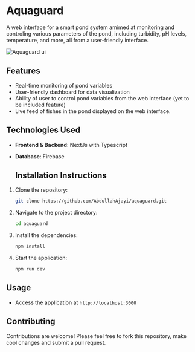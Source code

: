 # Aquaguard
A web interface for a smart pond system amimed at monitoring and controling various parameters of the pond, including turbidity, pH levels, temperature, and more, all from a user-friendly interface.

![Aquaguard ui](https://media.licdn.com/dms/image/v2/D4D22AQED2TIfr6vQtA/feedshare-shrink_1280/feedshare-shrink_1280/0/1728744063932?e=1732752000&v=beta&t=1ne3vPo3NcVhiFHYpmrYnovbvwM0i_fy9qvA70qW85Q)

## Features
- Real-time monitoring of pond variables
- User-friendly dashboard for data visualization
- Ability of user to control pond variables from the web interface (yet to be included feature)
- Live feed of fishes in the pond displayed on the web interface.

## Technologies Used
- **Frontend & Backend**: NextJs with Typescript
- **Database**: Firebase

  ## Installation Instructions
1. Clone the repository:
   ```bash
   git clone https://github.com/AbdullahAjayi/aquaguard.git
   ```
2. Navigate to the project directory:
   ```bash
   cd aquaguard
   ```
3. Install the dependencies:
   ```bash
   npm install
   ```
4. Start the application:
   ```bash
   npm run dev
   ```

## Usage
- Access the application at `http://localhost:3000`

## Contributing
Contributions are welcome! Please feel free to fork this repository, make cool changes and submit a pull request.
